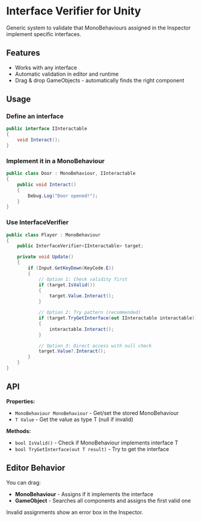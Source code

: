 # Interface Verifier for Unity

Generic system to validate that MonoBehaviours assigned in the Inspector implement specific interfaces.

## Features

- Works with any interface
- Automatic validation in editor and runtime
- Drag & drop GameObjects - automatically finds the right component

## Usage

### Define an interface

```csharp
public interface IInteractable
{
    void Interact();
}
```

### Implement it in a MonoBehaviour

```csharp
public class Door : MonoBehaviour, IInteractable
{
    public void Interact()
    {
        Debug.Log("Door opened!");
    }
}
```

### Use InterfaceVerifier

```csharp
public class Player : MonoBehaviour
{
    public InterfaceVerifier<IInteractable> target;

    private void Update()
    {
        if (Input.GetKeyDown(KeyCode.E))
        {
            // Option 1: Check validity first
            if (target.IsValid())
            {
                target.Value.Interact();
            }

            // Option 2: Try pattern (recommended)
            if (target.TryGetInterface(out IInteractable interactable))
            {
                interactable.Interact();
            }

            // Option 3: Direct access with null check
            target.Value?.Interact();
        }
    }
}
```

## API

**Properties:**
- `MonoBehaviour MonoBehaviour` - Get/set the stored MonoBehaviour
- `T Value` - Get the value as type T (null if invalid)

**Methods:**
- `bool IsValid()` - Check if MonoBehaviour implements interface T
- `bool TryGetInterface(out T result)` - Try to get the interface

## Editor Behavior

You can drag:
- **MonoBehaviour** - Assigns if it implements the interface
- **GameObject** - Searches all components and assigns the first valid one

Invalid assignments show an error box in the Inspector.
